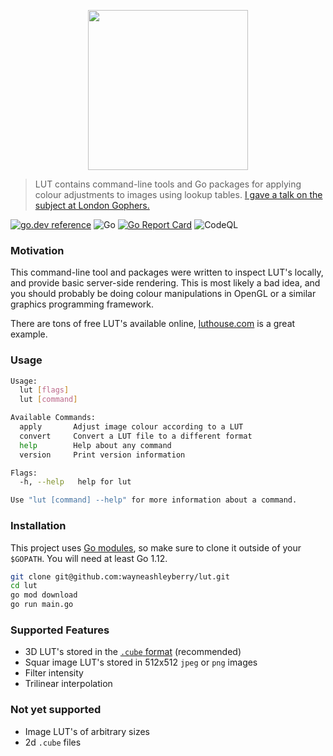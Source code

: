 <p align="center">
  <img width="256" height="256" src="https://user-images.githubusercontent.com/727262/81205527-bb7a4000-8fc2-11ea-8ccf-46f91ab08c91.png">
</p>

> LUT contains command-line tools and Go packages for applying colour adjustments to images using lookup tables. [I gave a talk on the subject at London Gophers.](https://www.youtube.com/watch?v=KVmDATg2mCE)

[![go.dev reference](https://img.shields.io/badge/go.dev-reference-007d9c?logo=go&logoColor=white)](https://pkg.go.dev/github.com/wayneashleyberry/lut?tab=overview)
![Go](https://github.com/wayneashleyberry/lut/workflows/Go/badge.svg)
[![Go Report Card](https://goreportcard.com/badge/github.com/wayneashleyberry/lut)](https://goreportcard.com/report/github.com/wayneashleyberry/lut)
![CodeQL](https://github.com/wayneashleyberry/lut/workflows/CodeQL/badge.svg)

### Motivation

This command-line tool and packages were written to inspect LUT's locally, and provide basic server-side rendering. This is most likely a bad idea, and you should probably be doing colour manipulations in OpenGL or a similar graphics programming framework.

There are tons of free LUT's available online, [luthouse.com](https://www.luthouse.com/free-luts) is a great example.

### Usage

```sh
Usage:
  lut [flags]
  lut [command]

Available Commands:
  apply       Adjust image colour according to a LUT
  convert     Convert a LUT file to a different format
  help        Help about any command
  version     Print version information

Flags:
  -h, --help   help for lut

Use "lut [command] --help" for more information about a command.
```

### Installation

This project uses [Go modules](https://blog.golang.org/modules2019), so make sure to clone it outside of your `$GOPATH`. You will need at least Go 1.12.

```sh
git clone git@github.com:wayneashleyberry/lut.git
cd lut
go mod download
go run main.go
```

### Supported Features

- 3D LUT's stored in the [`.cube` format](https://wwwimages2.adobe.com/content/dam/acom/en/products/speedgrade/cc/pdfs/cube-lut-specification-1.0.pdf) (recommended)
- Squar image LUT's stored in 512x512 `jpeg` or `png` images
- Filter intensity
- Trilinear interpolation

### Not yet supported

- Image LUT's of arbitrary sizes
- 2d `.cube` files
